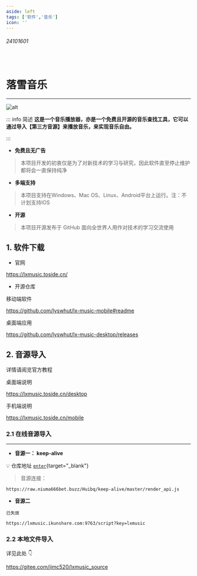 ```yaml
---
aside: left
tags: ['软件','音乐']
icon: ''
---
```

 
###### 24101601
 
<br/>
 
# 落雪音乐


---

![alt](/articlesPic/24101601.png)

::: info <Badge type='info'>简述</Badge>
**这是一个音乐播放器，亦是一个免费且开源的音乐查找工具，它可以通过导入【第三方音源】来播放音乐，来实现音乐自由。**

:::

- **免费且无广告**

> 本项目开发的初衷仅是为了对新技术的学习与研究，因此软件直至停止维护都将会一直保持纯净

- **多端支持**

> 本项目支持在Windows、Mac OS、Linux、Android平台上运行。注：不计划支持IOS

- **开源**

> 本项目开源发布于 GitHub 面向全世界人用作对技术的学习交流使用


## 1. 软件下载 

- 官网 

https://lxmusic.toside.cn/

- 开源仓库

<Badge type='tip'>移动端软件</Badge>

https://github.com/lyswhut/lx-music-mobile#readme 

<Badge type='tip'>桌面端应用</Badge>

https://github.com/lyswhut/lx-music-desktop/releases


## 2. 音源导入


详情请阅览官方教程  

<Badge type='tip'>桌面端说明</Badge>

https://lxmusic.toside.cn/desktop


<Badge type='tip'>手机端说明</Badge>

https://lxmusic.toside.cn/mobile

### 2.1 在线音源导入

---

- **音源一： keep-alive**

💡 <Badge type='info'>仓库地址</Badge> [`enter`](https://github.com/Huibq/keep-alive){target="_blank"}  

> 音源连接：   

```text
https://raw.niuma666bet.buzz/Huibq/keep-alive/master/render_api.js
```

- **音源二**

`已失效`

```text
https://lxmusic.ikunshare.com:9763/script?key=lxmusic
```


### 2.2 本地文件导入

详见此处 👇

https://gitee.com/jimc520/lxmusic_source